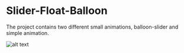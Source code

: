 # Slider-Float-Balloon
The project contains two different small animations, balloon-slider and simple animation.

![alt text](https://github.com/ThapaMahesh/Slider-Float-Balloon/blob/master/slider.PNG)